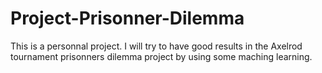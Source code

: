 # Project-Prisonner-Dilemma
This is a personnal project. I will try to have good results in the Axelrod tournament prisonners dilemma project by using some maching learning. 
